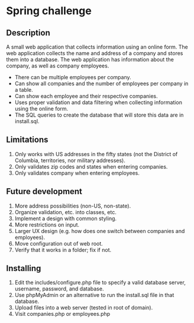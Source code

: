# Spring challenge

## Description

A small web application that collects information using an online form.  The web application collects the name and address of a company and stores them into a database. The web application has information about the company, as well as company employees. 

* There can be multiple employees per company. 
* Can show all companies and the number of employees per company in a table. 
* Can show each employee and their respective companies.
* Uses proper validation and data filtering when collecting information using the online form. 
* The SQL queries to create the database that will store this data are in install.sql. 

## Limitations

1.  Only works with US addresses in the fifty states (not the District of Columbia, territories, nor military addresses).
2.  Only validates zip codes and states when entering companies.  
3.  Only validates company when entering employees.

## Future development

1.  More address possibilities (non-US, non-state).
2.  Organize validation, etc. into classes, etc.
3.  Implement a design with common styling.
4.  More restrictions on input.
5.  Larger UX design (e.g. how does one switch between companies and employees).
6.  Move configuration out of web root.
7.  Verify that it works in a folder; fix if not.  

## Installing

1.  Edit the includes/configure.php file to specify a valid database server, username, password, and database.
2.  Use phpMyAdmin or an alternative to run the install.sql file in that database.
3.  Upload files into a web server (tested in root of domain).  
4.  Visit companies.php or employees.php
